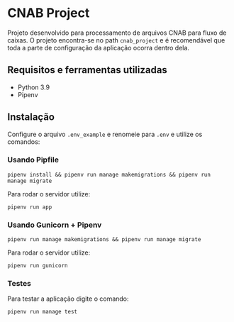 # CNAB Project
Projeto desenvolvido para processamento de arquivos CNAB para fluxo de caixas. O projeto encontra-se no path `cnab_project` e é recomendável que toda a parte de configuração da aplicação ocorra dentro dela.

## Requisitos e ferramentas utilizadas
- Python 3.9
- Pipenv

## Instalação
Configure o arquivo `.env_example` e renomeie para `.env` e utilize os comandos:

### Usando Pipfile
```
pipenv install && pipenv run manage makemigrations && pipenv run manage migrate
```
Para rodar o servidor utilize:
```
pipenv run app
```
### Usando Gunicorn + Pipenv
```
pipenv run manage makemigrations && pipenv run manage migrate
```
Para rodar o servidor utilize:
```
pipenv run gunicorn
```

### Testes

Para testar a aplicação digite o comando:
```
pipenv run manage test
```


